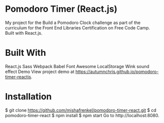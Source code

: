 # Pomodoro Timer (React.js)

My project for the Build a Pomodoro Clock challenge as part of the curriculum for the Front End Libraries Certification on Free Code Camp. Built with React.js.

# Built With
React.js
Sass
Webpack
Babel
Font Awesome
LocalStorage
Wink sound effect
Demo
View project demo at https://autumnchris.github.io/pomodoro-timer-reactjs.

# Installation
$ git clone https://github.com/mishafrenkel/pomodoro-timer-react.git
$ cd pomodoro-timer-react
$ npm install
$ npm start
Go to http://localhost:8080.